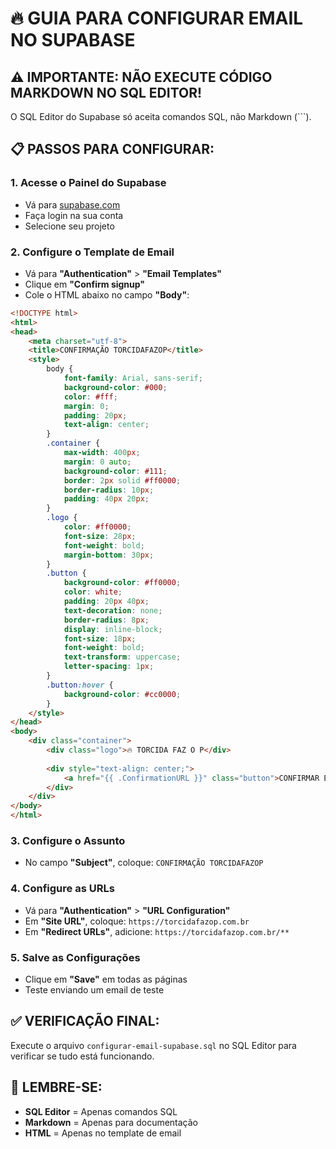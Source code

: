 # 🔥 GUIA PARA CONFIGURAR EMAIL NO SUPABASE

## ⚠️ IMPORTANTE: NÃO EXECUTE CÓDIGO MARKDOWN NO SQL EDITOR!

O SQL Editor do Supabase só aceita comandos SQL, não Markdown (```).

## 📋 PASSOS PARA CONFIGURAR:

### 1. **Acesse o Painel do Supabase**
- Vá para [supabase.com](https://supabase.com)
- Faça login na sua conta
- Selecione seu projeto

### 2. **Configure o Template de Email**
- Vá para **"Authentication"** > **"Email Templates"**
- Clique em **"Confirm signup"**
- Cole o HTML abaixo no campo **"Body"**:

```html
<!DOCTYPE html>
<html>
<head>
    <meta charset="utf-8">
    <title>CONFIRMAÇÃO TORCIDAFAZOP</title>
    <style>
        body { 
            font-family: Arial, sans-serif; 
            background-color: #000; 
            color: #fff; 
            margin: 0; 
            padding: 20px; 
            text-align: center;
        }
        .container { 
            max-width: 400px; 
            margin: 0 auto; 
            background-color: #111; 
            border: 2px solid #ff0000; 
            border-radius: 10px; 
            padding: 40px 20px; 
        }
        .logo { 
            color: #ff0000; 
            font-size: 28px; 
            font-weight: bold; 
            margin-bottom: 30px;
        }
        .button { 
            background-color: #ff0000; 
            color: white; 
            padding: 20px 40px; 
            text-decoration: none; 
            border-radius: 8px; 
            display: inline-block; 
            font-size: 18px;
            font-weight: bold;
            text-transform: uppercase;
            letter-spacing: 1px;
        }
        .button:hover {
            background-color: #cc0000;
        }
    </style>
</head>
<body>
    <div class="container">
        <div class="logo">🔥 TORCIDA FAZ O P</div>
        
        <div style="text-align: center;">
            <a href="{{ .ConfirmationURL }}" class="button">CONFIRMAR E-MAIL</a>
        </div>
    </div>
</body>
</html>
```

### 3. **Configure o Assunto**
- No campo **"Subject"**, coloque: `CONFIRMAÇÃO TORCIDAFAZOP`

### 4. **Configure as URLs**
- Vá para **"Authentication"** > **"URL Configuration"**
- Em **"Site URL"**, coloque: `https://torcidafazop.com.br`
- Em **"Redirect URLs"**, adicione: `https://torcidafazop.com.br/**`

### 5. **Salve as Configurações**
- Clique em **"Save"** em todas as páginas
- Teste enviando um email de teste

## ✅ VERIFICAÇÃO FINAL:

Execute o arquivo `configurar-email-supabase.sql` no SQL Editor para verificar se tudo está funcionando.

## 🚨 LEMBRE-SE:

- **SQL Editor** = Apenas comandos SQL
- **Markdown** = Apenas para documentação
- **HTML** = Apenas no template de email
